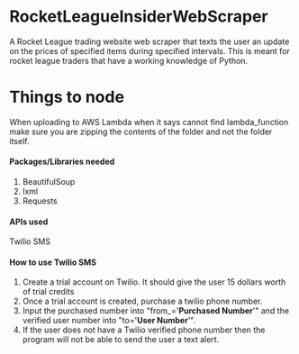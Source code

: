 # RocketLeagueInsiderWebScraper
A Rocket League trading website web scraper that texts the user an update on the prices of specified items during specified intervals. This is meant for rocket league traders that have a working knowledge of Python.

# Things to node
When uploading to AWS Lambda when it says cannot find lambda_function make sure you are zipping the contents of the folder and not the folder itself.

#### Packages/Libraries needed
1. BeautifulSoup
1. lxml
1. Requests

#### APIs used
Twilio SMS

#### How to use Twilio SMS 
1. Create a trial account on Twilio. It should give the user 15 dollars worth of trial credits
1. Once a trial account is created, purchase a twilio phone number.
1. Input the purchased number into "from_='**Purchased Number**'" and the verified user number into "to='**User Number**'".
1. If the user does not have a Twilio verified phone number then the program will not be able to send the user a text alert.

